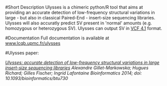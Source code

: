 #Short Description
Ulysses is a chimeric python/R tool that aims at  providing an accurate detection of low-frequency structural variations in large - but also in classical Paired-End -  insert-size sequencing libraries. Ulysses will also accuratly predict SV present in 'normal' amounts (e.g. homozygous or heterozygous SV). Ulysses can output SV in 
<a href="http://samtools.github.io/hts-specs/VCFv4.1.pdf" target="_blank">VCF 4.1</a> format.


#Documentation
Full documentation is available at <a href="www.lcqb.upmc.fr/ulysses" target="_blank">www.lcqb.upmc.fr/ulysses</a>



#Ulysses paper:

_<a href='http://bioinformatics.oxfordjournals.org/content/early/2014/11/27/bioinformatics.btu730.full?keytype=ref&%2520ijkey=fiLPQEO731TMaNt' target="_blank" >Ulysses: accurate detection of low-frequency structural variations in large insert-size sequencing libraries</a>_
_Alexandre Gillet-Markowska; Hugues Richard; Gilles Fischer; Ingrid Lafontaine_
_Bioinformatics 2014;_
_doi: 10.1093/bioinformatics/btu730_



